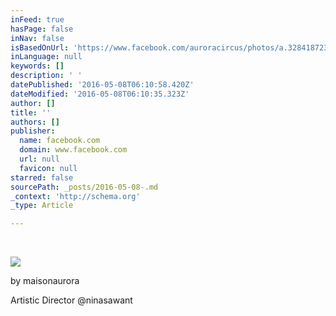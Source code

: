 ```yaml
---
inFeed: true
hasPage: false
inNav: false
isBasedOnUrl: 'https://www.facebook.com/auroracircus/photos/a.328418723968883.1073741826.326446237499465/835245796619504/?type=3&theater'
inLanguage: null
keywords: []
description: '‬ '
datePublished: '2016-05-08T06:10:58.420Z'
dateModified: '2016-05-08T06:10:35.323Z'
author: []
title: ''
authors: []
publisher:
  name: facebook.com
  domain: www.facebook.com
  url: null
  favicon: null
starred: false
sourcePath: _posts/2016-05-08-.md
_context: 'http://schema.org'
_type: Article

---
```

‬

[][0][][1]
![](https://scontent.fsnc1-1.fna.fbcdn.net/t31.0-8/s960x960/13116301_835245796619504_6728698103218161486_o.jpg)

by maisonaurora‬

Artistic Director @ninasawant

[][0]

‪

[0]: https://www.facebook.com/hashtag/selfportrait?source=feed_text&story_id=10154213924896942
[1]: https://www.facebook.com/hashtag/maisonaurora?source=feed_text&story_id=10154213924896942